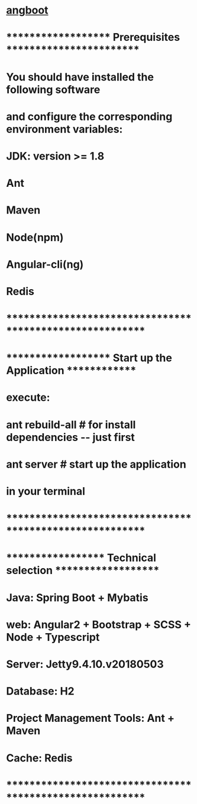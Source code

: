 # [angboot](https://dreamli1314.github.io/angboot/)

# ****************** Prerequisites ***********************

# You should have installed the following software
#   and configure the corresponding environment variables:

#     JDK: version >= 1.8
#     Ant
#     Maven
#     Node(npm)
#     Angular-cli(ng)
#     Redis

# ********************************************************


# ****************** Start up the Application ************

# execute:
#     ant rebuild-all      # for install dependencies -- just first
#     ant server           # start up the application
# in your terminal

# ********************************************************


# ***************** Technical selection ******************

#  Java: Spring Boot + Mybatis
#  web: Angular2 + Bootstrap + SCSS + Node + Typescript
#  Server: Jetty9.4.10.v20180503
#  Database: H2
#  Project Management Tools: Ant + Maven
#  Cache: Redis

# ********************************************************


